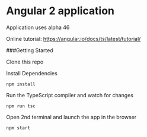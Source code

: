 Angular 2 application
===============

Application uses alpha 46

Online tutorial: https://angular.io/docs/ts/latest/tutorial/

###Getting Started

Clone this repo

Install Dependencies

	npm install


Run the TypeScript compiler and watch for changes

	npm run tsc

Open 2nd terminal and launch the app in the browser

	npm start
